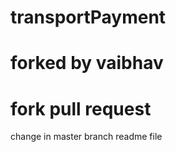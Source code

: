 transportPayment
================
forked by vaibhav
==================
fork pull request
===================
change in master branch readme file
